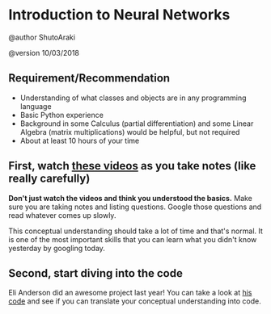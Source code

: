 # Introduction to Neural Networks
@author ShutoAraki

@version 10/03/2018

## Requirement/Recommendation
- Understanding of what classes and objects are in any programming language
- Basic Python experience
- Background in some Calculus (partial differentiation) and some Linear Algebra (matrix multiplications) would be helpful, but not required
- About at least 10 hours of your time

## First, watch [these videos](https://www.youtube.com/playlist?list=PLZHQObOWTQDNU6R1_67000Dx_ZCJB-3pi) as you take notes (like really carefully)
<strong>Don't just watch the videos and think you understood the basics.</strong> Make sure you are taking notes and listing questions. Google those questions and read whatever comes up slowly. 

This conceptual understanding should take a lot of time and that's normal. It is one of the most important skills that you can learn what you didn't know yesterday by googling today.


## Second, start diving into the code
Eli Anderson did an awesome project last year! You can take a look at [his code](https://github.com/DPUDS/DPUDS_Projects/blob/master/Fall_2017/MNIST/network.py) and see if you can translate your conceptual understanding into code.
